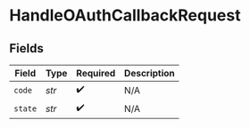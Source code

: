 # HandleOAuthCallbackRequest


## Fields

| Field              | Type               | Required           | Description        |
| ------------------ | ------------------ | ------------------ | ------------------ |
| `code`             | *str*              | :heavy_check_mark: | N/A                |
| `state`            | *str*              | :heavy_check_mark: | N/A                |